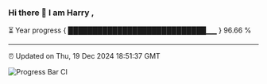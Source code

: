 ### Hi there 👋 I am Harry , 

⏳ Year progress { ████████████████████████████▁▁ } 96.66 %

---

⏰ Updated on Thu, 19 Dec 2024 18:51:37 GMT

![Progress Bar CI](https://github.com/duykhang68/duykhang68/workflows/Progress%20Bar%20CI/badge.svg)
